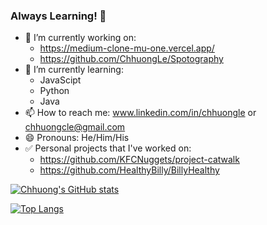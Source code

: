 ### Always Learning! 👋

<!--
**ChhuongLe/ChhuongLe** is a ✨ _special_ ✨ repository because its `README.md` (this file) appears on your GitHub profile.

Here are some ideas to get you started:
-->
- 🔭 I’m currently working on: 
  - https://medium-clone-mu-one.vercel.app/
  - https://github.com/ChhuongLe/Spotography
- 🌱 I’m currently learning: 
  - JavaScipt
  - Python
  - Java
- 📫 How to reach me: www.linkedin.com/in/chhuongle or chhuongcle@gmail.com
- 😄 Pronouns: He/Him/His
- :white_check_mark: Personal projects that I've worked on:
  - https://github.com/KFCNuggets/project-catwalk  
  - https://github.com/HealthyBilly/BillyHealthy
  
[![Chhuong's GitHub stats](https://github-readme-stats.vercel.app/api?username=chhuongle)](https://github.com/chhuongle/github-readme-stats) 

[![Top Langs](https://github-readme-stats.vercel.app/api/top-langs/?username=chhuongle)](https://github.com/chhuongle/github-readme-stats)
